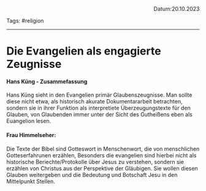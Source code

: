 <p align="right">Datum:20.10.2023</p>

Tags: #religion 

---

# Die Evangelien als engagierte Zeugnisse
#### Hans Küng - Zusammefassung
Hans Küng sieht in den Evangelien primär Glaubenszeugnisse.
Man sollte diese nicht etwa, als historisch akurate Dokumentararbeit betrachten, sondern sie in ihrer Funktion als interpretiete Überzeugungstexte für den Glauben, von Glaubenden immer unter der Sicht des Gutheißens eben als Euangelion lesen.


#### Frau Himmelseher:
Die Texte der Bibel sind Gotteswort in Menschenwort, die von menschlichen Gotteserfahrunen erzählen, Besonders die evangelien sind hierbei nicht als historische Beriechte/Protokolle über Jesus zu verstehen, sondern sie erzählen von Christus aus der Perspektive der Gläubigen. Sie wollen diesen Glauben weitergeben und die Bedeutung und Botschaft Jesu in den Mittelpunkt Stellen.